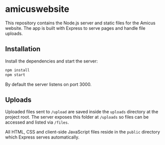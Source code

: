# amicuswebsite

This repository contains the Node.js server and static files for the Amicus website. The app is built with Express to serve pages and handle file uploads.

## Installation

Install the dependencies and start the server:

```bash
npm install
npm start
```

By default the server listens on port 3000.

## Uploads

Uploaded files sent to `/upload` are saved inside the `uploads` directory at the project root. The server exposes this folder at `/uploads` so files can be accessed and listed via `/files`.

All HTML, CSS and client-side JavaScript files reside in the `public` directory which Express serves automatically.
